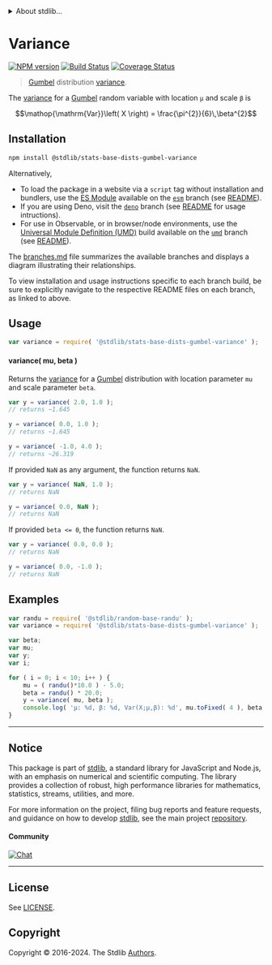 <!--

@license Apache-2.0

Copyright (c) 2018 The Stdlib Authors.

Licensed under the Apache License, Version 2.0 (the "License");
you may not use this file except in compliance with the License.
You may obtain a copy of the License at

   http://www.apache.org/licenses/LICENSE-2.0

Unless required by applicable law or agreed to in writing, software
distributed under the License is distributed on an "AS IS" BASIS,
WITHOUT WARRANTIES OR CONDITIONS OF ANY KIND, either express or implied.
See the License for the specific language governing permissions and
limitations under the License.

-->


<details>
  <summary>
    About stdlib...
  </summary>
  <p>We believe in a future in which the web is a preferred environment for numerical computation. To help realize this future, we've built stdlib. stdlib is a standard library, with an emphasis on numerical and scientific computation, written in JavaScript (and C) for execution in browsers and in Node.js.</p>
  <p>The library is fully decomposable, being architected in such a way that you can swap out and mix and match APIs and functionality to cater to your exact preferences and use cases.</p>
  <p>When you use stdlib, you can be absolutely certain that you are using the most thorough, rigorous, well-written, studied, documented, tested, measured, and high-quality code out there.</p>
  <p>To join us in bringing numerical computing to the web, get started by checking us out on <a href="https://github.com/stdlib-js/stdlib">GitHub</a>, and please consider <a href="https://opencollective.com/stdlib">financially supporting stdlib</a>. We greatly appreciate your continued support!</p>
</details>

# Variance

[![NPM version][npm-image]][npm-url] [![Build Status][test-image]][test-url] [![Coverage Status][coverage-image]][coverage-url] <!-- [![dependencies][dependencies-image]][dependencies-url] -->

> [Gumbel][gumbel-distribution] distribution [variance][variance].

<!-- Section to include introductory text. Make sure to keep an empty line after the intro `section` element and another before the `/section` close. -->

<section class="intro">

The [variance][variance] for a [Gumbel][gumbel-distribution] random variable with location `μ` and scale `β` is

<!-- <equation class="equation" label="eq:gumbel_variance" align="center" raw="\operatorname{Var}\left( X \right) = \frac{\pi^{2}}{6}\,\beta^{2}" alt="Variance for a Gumbel distribution."> -->

```math
\mathop{\mathrm{Var}}\left( X \right) = \frac{\pi^{2}}{6}\,\beta^{2}
```

<!-- <div class="equation" align="center" data-raw-text="\operatorname{Var}\left( X \right) = \frac{\pi^{2}}{6}\,\beta^{2}" data-equation="eq:gumbel_variance">
    <img src="https://cdn.jsdelivr.net/gh/stdlib-js/stdlib@51534079fef45e990850102147e8945fb023d1d0/lib/node_modules/@stdlib/stats/base/dists/gumbel/variance/docs/img/equation_gumbel_variance.svg" alt="Variance for a Gumbel distribution.">
    <br>
</div> -->

<!-- </equation> -->

</section>

<!-- /.intro -->

<!-- Package usage documentation. -->

<section class="installation">

## Installation

```bash
npm install @stdlib/stats-base-dists-gumbel-variance
```

Alternatively,

-   To load the package in a website via a `script` tag without installation and bundlers, use the [ES Module][es-module] available on the [`esm`][esm-url] branch (see [README][esm-readme]).
-   If you are using Deno, visit the [`deno`][deno-url] branch (see [README][deno-readme] for usage intructions).
-   For use in Observable, or in browser/node environments, use the [Universal Module Definition (UMD)][umd] build available on the [`umd`][umd-url] branch (see [README][umd-readme]).

The [branches.md][branches-url] file summarizes the available branches and displays a diagram illustrating their relationships.

To view installation and usage instructions specific to each branch build, be sure to explicitly navigate to the respective README files on each branch, as linked to above.

</section>

<section class="usage">

## Usage

```javascript
var variance = require( '@stdlib/stats-base-dists-gumbel-variance' );
```

#### variance( mu, beta )

Returns the [variance][variance] for a [Gumbel][gumbel-distribution] distribution with location parameter `mu` and scale parameter `beta`.

```javascript
var y = variance( 2.0, 1.0 );
// returns ~1.645

y = variance( 0.0, 1.0 );
// returns ~1.645

y = variance( -1.0, 4.0 );
// returns ~26.319
```

If provided `NaN` as any argument, the function returns `NaN`.

```javascript
var y = variance( NaN, 1.0 );
// returns NaN

y = variance( 0.0, NaN );
// returns NaN
```

If provided `beta <= 0`, the function returns `NaN`.

```javascript
var y = variance( 0.0, 0.0 );
// returns NaN

y = variance( 0.0, -1.0 );
// returns NaN
```

</section>

<!-- /.usage -->

<!-- Package usage notes. Make sure to keep an empty line after the `section` element and another before the `/section` close. -->

<section class="notes">

</section>

<!-- /.notes -->

<!-- Package usage examples. -->

<section class="examples">

## Examples

<!-- eslint no-undef: "error" -->

```javascript
var randu = require( '@stdlib/random-base-randu' );
var variance = require( '@stdlib/stats-base-dists-gumbel-variance' );

var beta;
var mu;
var y;
var i;

for ( i = 0; i < 10; i++ ) {
    mu = ( randu()*10.0 ) - 5.0;
    beta = randu() * 20.0;
    y = variance( mu, beta );
    console.log( 'µ: %d, β: %d, Var(X;µ,β): %d', mu.toFixed( 4 ), beta.toFixed( 4 ), y.toFixed( 4 ) );
}
```

</section>

<!-- /.examples -->

<!-- Section to include cited references. If references are included, add a horizontal rule *before* the section. Make sure to keep an empty line after the `section` element and another before the `/section` close. -->

<section class="references">

</section>

<!-- /.references -->

<!-- Section for related `stdlib` packages. Do not manually edit this section, as it is automatically populated. -->

<section class="related">

</section>

<!-- /.related -->

<!-- Section for all links. Make sure to keep an empty line after the `section` element and another before the `/section` close. -->


<section class="main-repo" >

* * *

## Notice

This package is part of [stdlib][stdlib], a standard library for JavaScript and Node.js, with an emphasis on numerical and scientific computing. The library provides a collection of robust, high performance libraries for mathematics, statistics, streams, utilities, and more.

For more information on the project, filing bug reports and feature requests, and guidance on how to develop [stdlib][stdlib], see the main project [repository][stdlib].

#### Community

[![Chat][chat-image]][chat-url]

---

## License

See [LICENSE][stdlib-license].


## Copyright

Copyright &copy; 2016-2024. The Stdlib [Authors][stdlib-authors].

</section>

<!-- /.stdlib -->

<!-- Section for all links. Make sure to keep an empty line after the `section` element and another before the `/section` close. -->

<section class="links">

[npm-image]: http://img.shields.io/npm/v/@stdlib/stats-base-dists-gumbel-variance.svg
[npm-url]: https://npmjs.org/package/@stdlib/stats-base-dists-gumbel-variance

[test-image]: https://github.com/stdlib-js/stats-base-dists-gumbel-variance/actions/workflows/test.yml/badge.svg?branch=v0.2.0
[test-url]: https://github.com/stdlib-js/stats-base-dists-gumbel-variance/actions/workflows/test.yml?query=branch:v0.2.0

[coverage-image]: https://img.shields.io/codecov/c/github/stdlib-js/stats-base-dists-gumbel-variance/main.svg
[coverage-url]: https://codecov.io/github/stdlib-js/stats-base-dists-gumbel-variance?branch=main

<!--

[dependencies-image]: https://img.shields.io/david/stdlib-js/stats-base-dists-gumbel-variance.svg
[dependencies-url]: https://david-dm.org/stdlib-js/stats-base-dists-gumbel-variance/main

-->

[chat-image]: https://img.shields.io/gitter/room/stdlib-js/stdlib.svg
[chat-url]: https://app.gitter.im/#/room/#stdlib-js_stdlib:gitter.im

[stdlib]: https://github.com/stdlib-js/stdlib

[stdlib-authors]: https://github.com/stdlib-js/stdlib/graphs/contributors

[umd]: https://github.com/umdjs/umd
[es-module]: https://developer.mozilla.org/en-US/docs/Web/JavaScript/Guide/Modules

[deno-url]: https://github.com/stdlib-js/stats-base-dists-gumbel-variance/tree/deno
[deno-readme]: https://github.com/stdlib-js/stats-base-dists-gumbel-variance/blob/deno/README.md
[umd-url]: https://github.com/stdlib-js/stats-base-dists-gumbel-variance/tree/umd
[umd-readme]: https://github.com/stdlib-js/stats-base-dists-gumbel-variance/blob/umd/README.md
[esm-url]: https://github.com/stdlib-js/stats-base-dists-gumbel-variance/tree/esm
[esm-readme]: https://github.com/stdlib-js/stats-base-dists-gumbel-variance/blob/esm/README.md
[branches-url]: https://github.com/stdlib-js/stats-base-dists-gumbel-variance/blob/main/branches.md

[stdlib-license]: https://raw.githubusercontent.com/stdlib-js/stats-base-dists-gumbel-variance/main/LICENSE

[gumbel-distribution]: https://en.wikipedia.org/wiki/Gumbel_distribution

[variance]: https://en.wikipedia.org/wiki/Variance

</section>

<!-- /.links -->
